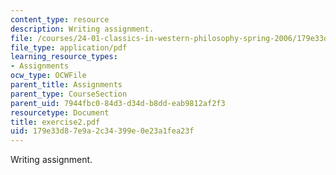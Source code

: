 ```yaml
---
content_type: resource
description: Writing assignment.
file: /courses/24-01-classics-in-western-philosophy-spring-2006/179e33d87e9a2c34399e0e23a1fea23f_exercise2.pdf
file_type: application/pdf
learning_resource_types:
- Assignments
ocw_type: OCWFile
parent_title: Assignments
parent_type: CourseSection
parent_uid: 7944fbc0-84d3-d34d-b8dd-eab9812af2f3
resourcetype: Document
title: exercise2.pdf
uid: 179e33d8-7e9a-2c34-399e-0e23a1fea23f
---
```

Writing assignment.

